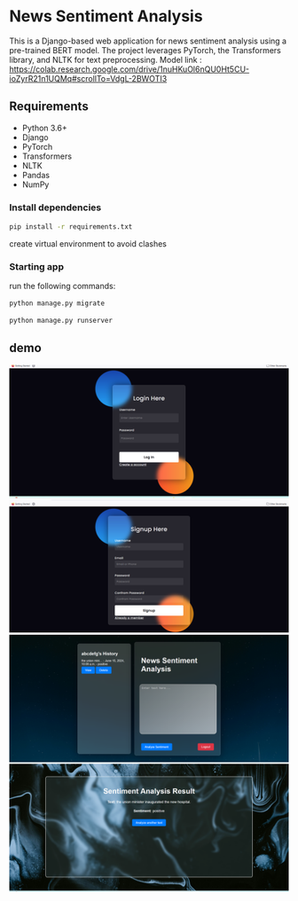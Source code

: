 # News Sentiment Analysis

This is a Django-based web application for news sentiment analysis using a pre-trained BERT model. The project leverages PyTorch, the Transformers library, and NLTK for text preprocessing.
Model link : https://colab.research.google.com/drive/1nuHKuOl6nQU0Ht5CU-ioZyrR21n1UQMq#scrollTo=VdgL-2BWOTI3

## Requirements

- Python 3.6+
- Django
- PyTorch
- Transformers
- NLTK
- Pandas
- NumPy

### Install dependencies
```bash
pip install -r requirements.txt
```
create virtual environment to avoid clashes
### Starting app
run the following commands:
```bash
python manage.py migrate
```
```bash
python manage.py runserver
```
## demo
![](Screenshot%20(248).png)
![](Screenshot%20(247).png)
![](Screenshot%20(246).png)
![](Screenshot%20(245).png)





